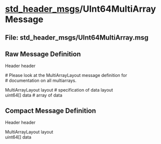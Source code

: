 # [std_header_msgs](../README.md)/UInt64MultiArrayMessage #

## File: std_header_msgs/UInt64MultiArray.msg
## Raw Message Definition
  
Header header  
  
\# Please look at the MultiArrayLayout message definition for  
\# documentation on all multiarrays.  
  
MultiArrayLayout  layout        \# specification of data layout  
uint64[]          data          \# array of data  


## Compact Message Definition
  
Header header  
  
MultiArrayLayout  layout  
uint64[]          data   
